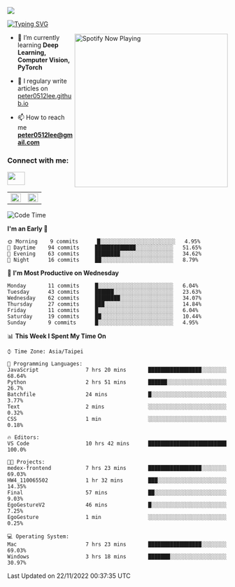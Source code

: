 ![](https://komarev.com/ghpvc/?username=peter0512lee&color=ff69b4)

[![Typing SVG](https://readme-typing-svg.herokuapp.com?color=F742BA&size=22&lines=Hi!+I'm+JYL)](https://git.io/typing-svg)

[<img src="https://spotify-now-playing.peter0512lee.vercel.app/api/spotify-playing" alt="Spotify Now Playing" width="350" align="right" />](https://open.spotify.com/user/21iyoswqgnkoe7peuesmqnhgy)

- 🌱 I’m currently learning **Deep Learning, Computer Vision, PyTorch**

- 📝 I regulary write articles on [peter0512lee.github.io](https://peter0512lee.github.io/)

- 📫 How to reach me **peter0512lee@gmail.com**

<h3 align="left">Connect with me:</h3>
<p align="left">
<a href="https://linkedin.com/in/jie-ying-li-b43a1416b" target="blank"><img align="center" src="https://raw.githubusercontent.com/rahuldkjain/github-profile-readme-generator/master/src/images/icons/Social/linked-in-alt.svg" height="30" width="40" /></a>
<!-- <a href="https://fb.com/peter0512lee" target="blank"><img align="center" src="https://raw.githubusercontent.com/rahuldkjain/github-profile-readme-generator/master/src/images/icons/Social/facebook.svg" alt="peter0512lee" height="30" width="40" /></a> -->
<!-- <a href="https://instagram.com/etiquette_ying" target="blank"><img align="center" src="https://raw.githubusercontent.com/rahuldkjain/github-profile-readme-generator/master/src/images/icons/Social/instagram.svg" alt="etiquette_ying" height="30" width="40" /></a> -->
<!-- <a href="https://medium.com/@peter0512lee" target="blank"><img align="center" src="https://raw.githubusercontent.com/rahuldkjain/github-profile-readme-generator/master/src/images/icons/Social/medium.svg" alt="@peter0512lee" height="30" width="40" /></a> -->
</p>

<table><tr><td valign="top" width="50%">

<img src="https://github-readme-stats.vercel.app/api?username=peter0512lee&hide_border=true&show_icons=true&locale=en" align="left" style="width: 100%" />

</td><td valign="top" width="50%">

<img src="https://github-readme-stats.vercel.app/api/top-langs?username=peter0512lee&hide_border=true&show_icons=true&locale=en&layout=compact" align="left" style="width: 100%" />

</td></tr></table>  

<!--START_SECTION:waka-->
![Code Time](http://img.shields.io/badge/Code%20Time-895%20hrs%2032%20mins-blue)

**I'm an Early 🐤** 

```text
🌞 Morning    9 commits      █░░░░░░░░░░░░░░░░░░░░░░░░   4.95% 
🌆 Daytime    94 commits     █████████████░░░░░░░░░░░░   51.65% 
🌃 Evening    63 commits     ████████░░░░░░░░░░░░░░░░░   34.62% 
🌙 Night      16 commits     ██░░░░░░░░░░░░░░░░░░░░░░░   8.79%

```
📅 **I'm Most Productive on Wednesday** 

```text
Monday       11 commits     █░░░░░░░░░░░░░░░░░░░░░░░░   6.04% 
Tuesday      43 commits     ██████░░░░░░░░░░░░░░░░░░░   23.63% 
Wednesday    62 commits     ████████░░░░░░░░░░░░░░░░░   34.07% 
Thursday     27 commits     ███░░░░░░░░░░░░░░░░░░░░░░   14.84% 
Friday       11 commits     █░░░░░░░░░░░░░░░░░░░░░░░░   6.04% 
Saturday     19 commits     ██░░░░░░░░░░░░░░░░░░░░░░░   10.44% 
Sunday       9 commits      █░░░░░░░░░░░░░░░░░░░░░░░░   4.95%

```


📊 **This Week I Spent My Time On** 

```text
⌚︎ Time Zone: Asia/Taipei

💬 Programming Languages: 
JavaScript               7 hrs 20 mins       █████████████████░░░░░░░░   68.64% 
Python                   2 hrs 51 mins       ██████░░░░░░░░░░░░░░░░░░░   26.7% 
Batchfile                24 mins             █░░░░░░░░░░░░░░░░░░░░░░░░   3.77% 
Text                     2 mins              ░░░░░░░░░░░░░░░░░░░░░░░░░   0.32% 
CSS                      1 min               ░░░░░░░░░░░░░░░░░░░░░░░░░   0.18%

🔥 Editors: 
VS Code                  10 hrs 42 mins      █████████████████████████   100.0%

🐱‍💻 Projects: 
medex-frontend           7 hrs 23 mins       █████████████████░░░░░░░░   69.03% 
HW4_110065502            1 hr 32 mins        ███░░░░░░░░░░░░░░░░░░░░░░   14.35% 
Final                    57 mins             ██░░░░░░░░░░░░░░░░░░░░░░░   9.03% 
EgoGestureV2             46 mins             █░░░░░░░░░░░░░░░░░░░░░░░░   7.25% 
EgoGesture               1 min               ░░░░░░░░░░░░░░░░░░░░░░░░░   0.25%

💻 Operating System: 
Mac                      7 hrs 23 mins       █████████████████░░░░░░░░   69.03% 
Windows                  3 hrs 18 mins       ███████░░░░░░░░░░░░░░░░░░   30.97%

```


 Last Updated on 22/11/2022 00:37:35 UTC
<!--END_SECTION:waka-->


<!--
**peter0512lee/peter0512lee** is a ✨ _special_ ✨ repository because its `README.md` (this file) appears on your GitHub profile.

